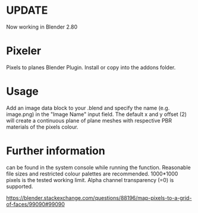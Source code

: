 # UPDATE
Now working in Blender 2.80

# Pixeler
Pixels to planes Blender Plugin. Install or copy into the addons folder.

# Usage
Add an image data block to your .blend and specify the name (e.g. image.png) in the "Image Name" input field. The default x and y offset (2) will create a continuous plane of plane meshes with respective PBR materials of the pixels colour.

# Further information
can be found in the system console while running the function. Reasonable file sizes and restricted colour palettes are recommended. 1000*1000 pixels is the tested working limit. Alpha channel transparency (=0) is supported.

https://blender.stackexchange.com/questions/88196/map-pixels-to-a-grid-of-faces/99090#99090

